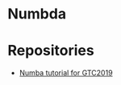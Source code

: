 Numbda
======


Repositories
============

* [Numba tutorial for GTC2019](https://github.com/ContinuumIO/gtc2019-numba)


